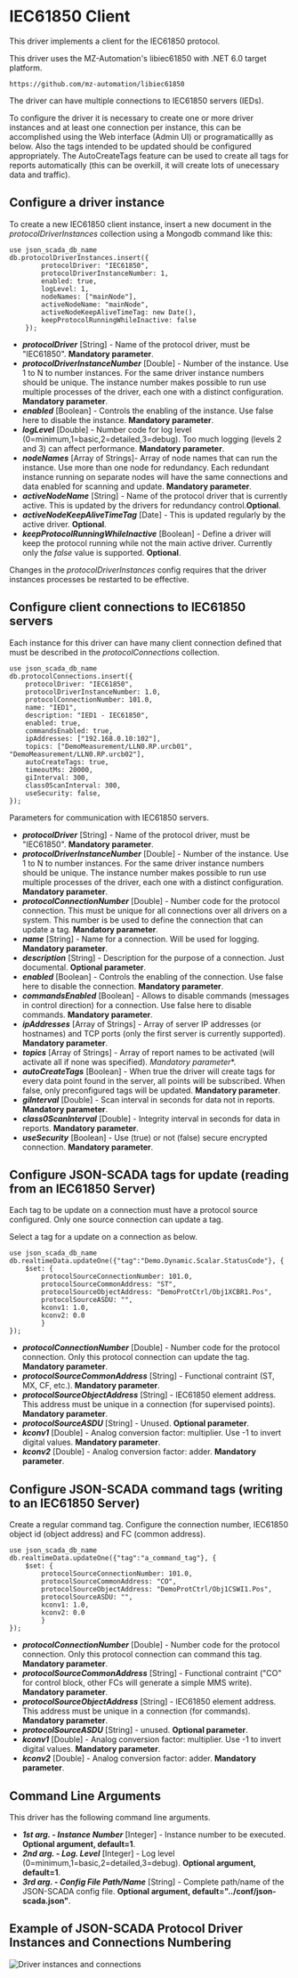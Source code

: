 # IEC61850 Client

This driver implements a client for the IEC61850 protocol.

This driver uses the MZ-Automation's libiec61850 with .NET 6.0 target platform.

    https://github.com/mz-automation/libiec61850

The driver can have multiple connections to IEC61850 servers (IEDs).

To configure the driver it is necessary to create one or more driver instances and at least one connection per instance, this can be accomplished using the Web interface (Admin UI) or programaticallly as below. Also the tags intended to be updated should be configured appropriately. The AutoCreateTags feature can be used to create all tags for reports automatically (this can be overkill, it will create lots of unecessary data and traffic).


##  Configure a driver instance

To create a new IEC61850 client instance, insert a new document in the _protocolDriverInstances_ collection using a Mongodb command like this:

    use json_scada_db_name
    db.protocolDriverInstances.insert({
            protocolDriver: "IEC61850",
            protocolDriverInstanceNumber: 1,
            enabled: true,
            logLevel: 1,
            nodeNames: ["mainNode"], 
            activeNodeName: "mainNode",
            activeNodeKeepAliveTimeTag: new Date(),
            keepProtocolRunningWhileInactive: false
        });

* _**protocolDriver**_ [String] - Name of the protocol driver, must be "IEC61850". **Mandatory parameter**.
* _**protocolDriverInstanceNumber**_ [Double] - Number of the instance. Use 1 to N to number instances. For the same driver instance numbers should be unique. The instance number makes possible to run use multiple processes of the driver, each one with a distinct configuration. **Mandatory parameter**.
* _**enabled**_ [Boolean] - Controls the enabling of the instance. Use false here to disable the instance. **Mandatory parameter**.
* _**logLevel**_ [Double] - Number code for log level (0=minimum,1=basic,2=detailed,3=debug). Too much logging (levels 2 and 3) can affect performance. **Mandatory parameter**.
* _**nodeNames**_ [Array of Strings]- Array of node names that can run the instance. Use more than one node for redundancy. Each redundant instance running on separate nodes will have the same connections and data enabled for scanning and update. **Mandatory parameter**.
* _**activeNodeName**_ [String] - Name of the protocol driver that is currently active. This is updated by the drivers for redundancy control.**Optional**.
* _**activeNodeKeepAliveTimeTag**_ [Date] - This is updated regularly  by the active driver. **Optional**.
* _**keepProtocolRunningWhileInactive**_ [Boolean] - Define a driver will keep the protocol running while not the main active driver. Currently only the _false_ value is supported. **Optional**.

Changes in the _protocolDriverInstances_ config requires that the driver instances processes be restarted to be effective.

## Configure client connections to IEC61850 servers

Each instance for this driver can have many client connection defined that must be described in the _protocolConnections_ collection.

    use json_scada_db_name
    db.protocolConnections.insert({
        protocolDriver: "IEC61850",
        protocolDriverInstanceNumber: 1.0,
        protocolConnectionNumber: 101.0,
        name: "IED1",
        description: "IED1 - IEC61850",
        enabled: true,
        commandsEnabled: true,
        ipAddresses: ["192.168.0.10:102"],
        topics: ["DemoMeasurement/LLN0.RP.urcb01", "DemoMeasurement/LLN0.RP.urcb02"],
        autoCreateTags: true,
        timeoutMs: 20000,
        giInterval: 300,
        class0ScanInterval: 300,
        useSecurity: false,
    });

Parameters for communication with IEC61850 servers.
* _**protocolDriver**_ [String] - Name of the protocol driver, must be "IEC61850". **Mandatory parameter**.
* _**protocolDriverInstanceNumber**_ [Double] - Number of the instance. Use 1 to N to number instances. For the same driver instance numbers should be unique. The instance number makes possible to run use multiple processes of the driver, each one with a distinct configuration. **Mandatory parameter**.
* _**protocolConnectionNumber**_ [Double] - Number code for the protocol connection. This must be unique for all connections over all drivers on a system. This number is be used to define the connection that can update a tag. **Mandatory parameter**.
* _**name**_ [String] - Name for a connection. Will be used for logging. **Mandatory parameter**.
* _**description**_ [String] - Description for the purpose of a connection. Just documental. **Optional parameter**.
* _**enabled**_ [Boolean] - Controls the enabling of the connection. Use false here to disable the connection. **Mandatory parameter**.
* _**commandsEnabled**_ [Boolean] - Allows to disable commands (messages in control direction) for a connection. Use false here to disable commands. **Mandatory parameter**.
* _**ipAddresses**_ [Array of Strings] - Array of server IP addresses (or hostnames) and TCP ports  (only the first server is currently supported). **Mandatory parameter**.
* _**topics**_ [Array of Strings] - Array of report names to be activated (will activate all if none was specified). *Mandatory parameter**.
* _**autoCreateTags**_ [Boolean] - When true the driver will create tags for every data point found in the server, all points will be subscribed. When false, only preconfigured tags will be updated. **Mandatory parameter**.
* _**giInterval**_ [Double] - Scan interval in seconds for data not in reports. **Mandatory parameter**.
* _**class0ScanInterval**_ [Double] - Integrity interval in seconds for data in reports. **Mandatory parameter**.
* _**useSecurity**_ [Boolean] - Use (true) or not (false) secure encrypted connection. **Mandatory parameter**.

## Configure JSON-SCADA tags for update (reading from an IEC61850 Server)

Each tag to be update on a connection must have a protocol source configured. Only one source connection can update a tag.

Select a tag for a update on a connection as below.

    use json_scada_db_name
    db.realtimeData.updateOne({"tag":"Demo.Dynamic.Scalar.StatusCode"}, {
        $set: {
            protocolSourceConnectionNumber: 101.0,
            protocolSourceCommonAddress: "ST",
            protocolSourceObjectAddress: "DemoProtCtrl/Obj1XCBR1.Pos",
            protocolSourceASDU: "", 
            kconv1: 1.0,
            kconv2: 0.0
            }
    });

* _**protocolConnectionNumber**_ [Double] - Number code for the protocol connection. Only this protocol connection can update the tag. **Mandatory parameter**.
* _**protocolSourceCommonAddress**_ [String] - Functional contraint (ST, MX, CF, etc.). **Mandatory parameter**.
* _**protocolSourceObjectAddress**_ [String] -  IEC61850 element address. This address must be unique in a connection (for supervised points). **Mandatory parameter**.
* _**protocolSourceASDU**_ [String] - Unused. **Optional parameter**.
* _**kconv1**_ [Double] - Analog conversion factor: multiplier. Use -1 to invert digital values. **Mandatory parameter**.
* _**kconv2**_ [Double] - Analog conversion factor: adder. **Mandatory parameter**.

## Configure JSON-SCADA command tags (writing to an IEC61850 Server)

Create a regular command tag. Configure the connection number, IEC61850 object id (object address) and FC (common address).

    use json_scada_db_name
    db.realtimeData.updateOne({"tag":"a_command_tag"}, {
        $set: {
            protocolSourceConnectionNumber: 101.0,
            protocolSourceCommonAddress: "CO",
            protocolSourceObjectAddress: "DemoProtCtrl/Obj1CSWI1.Pos",
            protocolSourceASDU: "", 
            kconv1: 1.0,
            kconv2: 0.0
            }
    });

* _**protocolConnectionNumber**_ [Double] - Number code for the protocol connection. Only this protocol connection can command this tag. **Mandatory parameter**.
* _**protocolSourceCommonAddress**_ [String] - Functional contraint ("CO" for control block, other FCs will generate a simple MMS write). **Mandatory parameter**.
* _**protocolSourceObjectAddress**_ [String] - IEC61850 element address. This address must be unique in a connection (for commands). **Mandatory parameter**.
* _**protocolSourceASDU**_ [String] - unused.  **Optional parameter**.
* _**kconv1**_ [Double] - Analog conversion factor: multiplier. Use -1 to invert digital values. **Mandatory parameter**.
* _**kconv2**_ [Double] - Analog conversion factor: adder. **Mandatory parameter**.

## Command Line Arguments

This driver has the following command line arguments.

* _**1st arg. - Instance Number**_ [Integer] - Instance number to be executed. **Optional argument, default=1**.
* _**2nd arg. - Log. Level**_ [Integer] - Log level (0=minimum,1=basic,2=detailed,3=debug). **Optional argument, default=1**.
* _**3rd arg. - Config File Path/Name**_ [String] - Complete path/name of the JSON-SCADA config file. **Optional argument, default="../conf/json-scada.json"**.

## Example of JSON-SCADA Protocol Driver Instances and Connections Numbering

![Driver instances and connections](https://github.com/riclolsen/json-scada/raw/master/docs/JSON-SCADA_Connections.png "Driver Instances and Connections Numbering")
